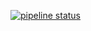 [![pipeline status](https://git.redmic.net/redmic-server/view-lib/badges/dev/pipeline.svg)](https://git.redmic.net/redmic-server/view-lib/commits/dev)
